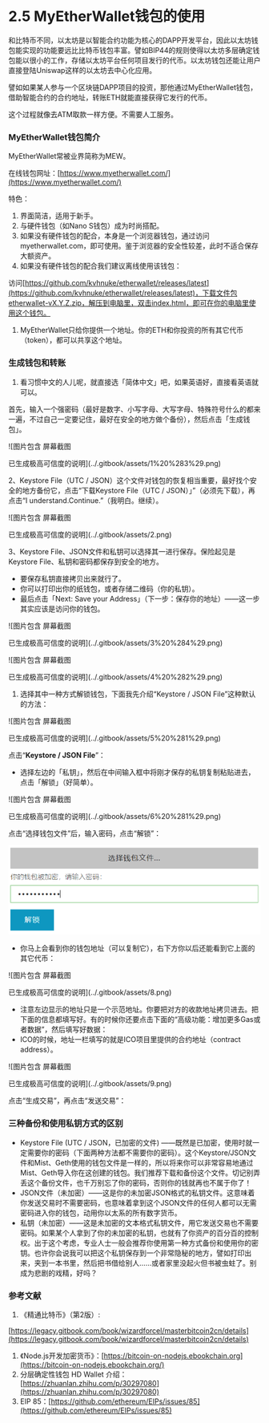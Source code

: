 # 2.5 MyEtherWallet钱包的使用

和比特币不同，以太坊是以智能合约功能为核心的DAPP开发平台，因此以太坊钱包能实现的功能要远比比特币钱包丰富。譬如BIP44的规则使得以太坊多层确定钱包能以很小的工作，存储以太坊平台任何项目发行的代币。以太坊钱包还能让用户直接登陆Uniswap这样的以太坊去中心化应用。

譬如如果某人参与一个区块链DAPP项目的投资，那他通过MyEtherWallet钱包，借助智能合约的合约地址，转账ETH就能直接获得它发行的代币。

这个过程就像去ATM取款一样方便。不需要人工服务。

### MyEtherWallet钱包简介

MyEtherWallet常被业界简称为MEW。

在线钱包网址：[https://www.myetherwallet.com/](https://www.myetherwallet.com/)

特色：

1. 界面简洁，适用于新手。
2. 与硬件钱包（如Nano S钱包）成为时尚搭配。
3. 如果没有硬件钱包的配合，本身是一个浏览器钱包，通过访问myetherwallet.com，即可使用。鉴于浏览器的安全性较差，此时不适合保存大额资产。
4. 如果没有硬件钱包的配合我们建议离线使用该钱包：

访问[https://github.com/kvhnuke/etherwallet/releases/latest](https://github.com/kvhnuke/etherwallet/releases/latest)，下载文件包etherwallet-vX.Y.Z.zip，解压到电脑里，双击index.html，即可在你的电脑里使用这个钱包。

1. MyEtherWallet只给你提供一个地址。你的ETH和你投资的所有其它代币（token），都可以共享这个地址。

### 生成钱包和转账

1. 看习惯中文的人儿呢，就直接选「简体中文」吧，如果英语好，直接看英语就可以。

首先，输入一个强密码（最好是数字、小写字母、大写字母、特殊符号什么的都来一遍，不过自己一定要记住，最好在安全的地方做个备份），然后点击「生成钱包」。

![&#x56FE;&#x7247;&#x5305;&#x542B; &#x5C4F;&#x5E55;&#x622A;&#x56FE;

&#x5DF2;&#x751F;&#x6210;&#x6781;&#x9AD8;&#x53EF;&#x4FE1;&#x5EA6;&#x7684;&#x8BF4;&#x660E;](../.gitbook/assets/1%20%283%29.png)

2、Keystore File（UTC / JSON）这个文件对钱包的恢复相当重要，最好找个安全的地方备份它，点击“下载Keystore File（UTC / JSON）」”（必须先下载），再点击“I understand.Continue.”（我明白。继续）。

![&#x56FE;&#x7247;&#x5305;&#x542B; &#x5C4F;&#x5E55;&#x622A;&#x56FE;

&#x5DF2;&#x751F;&#x6210;&#x6781;&#x9AD8;&#x53EF;&#x4FE1;&#x5EA6;&#x7684;&#x8BF4;&#x660E;](../.gitbook/assets/2.png)

3、Keystore File、JSON文件和私钥可以选择其一进行保存。保险起见是Keystore File、私钥和密码都保存到安全的地方。

* 要保存私钥直接拷贝出来就行了。
* 你可以打印出你的纸钱包，或者存储二维码（你的私钥）。
* 最后点击「Next: Save your Address」（下一步：保存你的地址）——这一步其实应该是访问你的钱包。

![&#x56FE;&#x7247;&#x5305;&#x542B; &#x5C4F;&#x5E55;&#x622A;&#x56FE;

&#x5DF2;&#x751F;&#x6210;&#x6781;&#x9AD8;&#x53EF;&#x4FE1;&#x5EA6;&#x7684;&#x8BF4;&#x660E;](../.gitbook/assets/3%20%284%29.png)

![&#x56FE;&#x7247;&#x5305;&#x542B; &#x5C4F;&#x5E55;&#x622A;&#x56FE;

&#x5DF2;&#x751F;&#x6210;&#x6781;&#x9AD8;&#x53EF;&#x4FE1;&#x5EA6;&#x7684;&#x8BF4;&#x660E;](../.gitbook/assets/4%20%282%29.png)

1. 选择其中一种方式解锁钱包，下面我先介绍“Keystore / JSON File”这种默认的方法：

![&#x56FE;&#x7247;&#x5305;&#x542B; &#x5C4F;&#x5E55;&#x622A;&#x56FE;

&#x5DF2;&#x751F;&#x6210;&#x6781;&#x9AD8;&#x53EF;&#x4FE1;&#x5EA6;&#x7684;&#x8BF4;&#x660E;](../.gitbook/assets/5%20%281%29.png)

点击“**Keystore / JSON File**”：

* 选择左边的「私钥」，然后在中间输入框中将刚才保存的私钥复制粘贴进去，点击「解锁」（好简单）。

![&#x56FE;&#x7247;&#x5305;&#x542B; &#x5C4F;&#x5E55;&#x622A;&#x56FE;

&#x5DF2;&#x751F;&#x6210;&#x6781;&#x9AD8;&#x53EF;&#x4FE1;&#x5EA6;&#x7684;&#x8BF4;&#x660E;](../.gitbook/assets/6%20%281%29.png)

点击“选择钱包文件”后，输入密码，点击“解锁”：

![](../.gitbook/assets/7.png)

* 你马上会看到你的钱包地址（可以复制它），右下方你以后还能看到它上面的其它代币：

![&#x56FE;&#x7247;&#x5305;&#x542B; &#x5C4F;&#x5E55;&#x622A;&#x56FE;

&#x5DF2;&#x751F;&#x6210;&#x6781;&#x9AD8;&#x53EF;&#x4FE1;&#x5EA6;&#x7684;&#x8BF4;&#x660E;](../.gitbook/assets/8.png)

* 注意左边显示的地址只是一个示范地址。你要把对方的收款地址拷贝进去。把下面的信息都填写好。有的时候你还要点击下面的“高级功能：增加更多Gas或者数据”，然后填写好数据：
* ICO的时候，地址一栏填写的就是ICO项目里提供的合约地址（contract address）。

![&#x56FE;&#x7247;&#x5305;&#x542B; &#x5C4F;&#x5E55;&#x622A;&#x56FE;

&#x5DF2;&#x751F;&#x6210;&#x6781;&#x9AD8;&#x53EF;&#x4FE1;&#x5EA6;&#x7684;&#x8BF4;&#x660E;](../.gitbook/assets/9.png)

点击“生成交易”，再点击“发送交易”：

### 三种备份和使用私钥方式的区别

* Keystore File \(UTC / JSON，已加密的文件\) ——既然是已加密，使用时就一定需要你的密码（下面两种方法都不需要你的密码）。这个Keystore/JSON文件和Mist、Geth使用的钱包文件是一样的，所以将来你可以非常容易地通过Mist、Geth导入你在这创建的钱包。我们推荐下载和备份这个文件。切记别弄丢这个备份文件，也千万别忘了你的密码，否则你的钱就再也不属于你了！
* JSON文件（未加密）——这是你的未加密JSON格式的私钥文件。这意味着你发送交易时不需要密码，也意味着拿到这个JSON文件的任何人都可以无需密码进入你的钱包，动用你以太系的所有数字货币。
* 私钥（未加密）——这是未加密的文本格式私钥文件，用它发送交易也不需要密码。如果某个人拿到了你的未加密的私钥，也就有了你资产的百分百的控制权。出于这个考虑，专业人士一般会推荐你使用第一种方式备份和使用你的密钥。也许你会说我可以把这个私钥保存到一个非常隐秘的地方，譬如打印出来，夹到一本书里，然后把书借给别人……或者家里没起火但书被虫蛀了。别成为悲剧的戏精，好吗？

### 参考文献

1. 《精通比特币》（第2版）:

[https://legacy.gitbook.com/book/wizardforcel/masterbitcoin2cn/details](https://legacy.gitbook.com/book/wizardforcel/masterbitcoin2cn/details)

1. 《Node.js开发加密货币》：[https://bitcoin-on-nodejs.ebookchain.org](https://bitcoin-on-nodejs.ebookchain.org/)
2. 分层确定性钱包 HD Wallet 介绍：[https://zhuanlan.zhihu.com/p/30297080](https://zhuanlan.zhihu.com/p/30297080)
3. EIP 85：[https://github.com/ethereum/EIPs/issues/85](https://github.com/ethereum/EIPs/issues/85)

